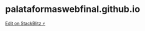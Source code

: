 # palataformaswebfinal.github.io

[Edit on StackBlitz ⚡️](https://stackblitz.com/edit/web-platform-cqwqtm)
